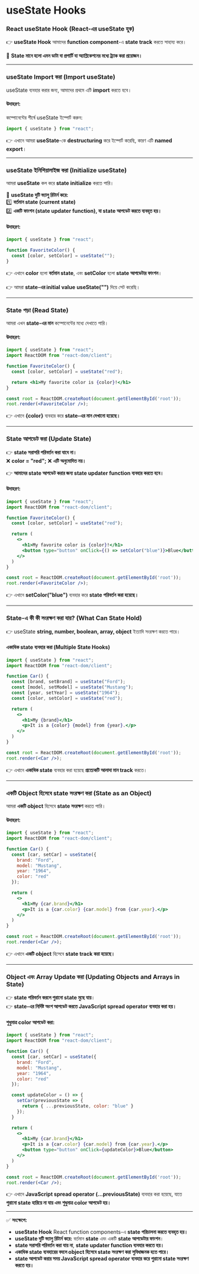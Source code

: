 # useState Hooks
### **React useState Hook (React-এর useState হুক)**  

👉 **useState Hook** আমাদের **function component**-এ **state track** করতে সাহায্য করে।  

📌 **State মানে হলো এমন ডাটা বা প্রপার্টি যা অ্যাপ্লিকেশনের মধ্যে ট্র্যাক করা প্রয়োজন।**  

---  

### **useState Import করা (Import useState)**  
useState ব্যবহার করার জন্য, আমাদের প্রথমে এটি **import** করতে হবে।  

#### **উদাহরণ:**  
কম্পোনেন্টের শীর্ষে useState ইম্পোর্ট করুন:  

```jsx
import { useState } from "react";
```
👉 এখানে আমরা **useState**-কে **destructuring** করে ইম্পোর্ট করেছি, কারণ এটি **named export**।  

---  

### **useState ইনিশিয়ালাইজ করা (Initialize useState)**  
আমরা **useState** কল করে **state initialize** করতে পারি।  

📌 **useState দুটি ভ্যালু রিটার্ন করে:**  
1️⃣ **বর্তমান state (current state)**  
2️⃣ **একটি ফাংশন (state updater function), যা state আপডেট করতে ব্যবহৃত হয়।**  

#### **উদাহরণ:**  
```jsx
import { useState } from "react";

function FavoriteColor() {
  const [color, setColor] = useState("");
}
```
👉 এখানে **color** হলো **বর্তমান state**, এবং **setColor** হলো **state আপডেটার ফাংশন**।  

👉 আমরা **state-এর initial value** **useState("")** দিয়ে সেট করেছি।  

---  

### **State পড়া (Read State)**  
আমরা এখন **state-এর মান** কম্পোনেন্টের মধ্যে দেখাতে পারি।  

#### **উদাহরণ:**  
```jsx
import { useState } from "react";
import ReactDOM from "react-dom/client";

function FavoriteColor() {
  const [color, setColor] = useState("red");

  return <h1>My favorite color is {color}!</h1>
}

const root = ReactDOM.createRoot(document.getElementById('root'));
root.render(<FavoriteColor />);
```
👉 এখানে **{color}** ব্যবহার করে **state-এর মান দেখানো হয়েছে।**  

---  

### **State আপডেট করা (Update State)**  
👉 **state সরাসরি পরিবর্তন করা যাবে না।**  
❌ **color = "red";** ❌ **এটি অনুমোদিত নয়।**  

👉 **আমাদের state আপডেট করার জন্য state updater function ব্যবহার করতে হবে।**  

#### **উদাহরণ:**  
```jsx
import { useState } from "react";
import ReactDOM from "react-dom/client";

function FavoriteColor() {
  const [color, setColor] = useState("red");

  return (
    <>
      <h1>My favorite color is {color}!</h1>
      <button type="button" onClick={() => setColor("blue")}>Blue</button>
    </>
  )
}

const root = ReactDOM.createRoot(document.getElementById('root'));
root.render(<FavoriteColor />);
```
👉 এখানে **setColor("blue")** ব্যবহার করে **state পরিবর্তন করা হয়েছে।**  

---  

### **State-এ কী কী সংরক্ষণ করা যায়? (What Can State Hold)**  
👉 useState **string, number, boolean, array, object** ইত্যাদি সংরক্ষণ করতে পারে।  

#### **একাধিক state ব্যবহার করা (Multiple State Hooks)**  
```jsx
import { useState } from "react";
import ReactDOM from "react-dom/client";

function Car() {
  const [brand, setBrand] = useState("Ford");
  const [model, setModel] = useState("Mustang");
  const [year, setYear] = useState("1964");
  const [color, setColor] = useState("red");

  return (
    <>
      <h1>My {brand}</h1>
      <p>It is a {color} {model} from {year}.</p>
    </>
  )
}

const root = ReactDOM.createRoot(document.getElementById('root'));
root.render(<Car />);
```
👉 এখানে **একাধিক state** ব্যবহার করা হয়েছে **প্রত্যেকটি আলাদা মান track** করতে।  

---  

### **একটি Object হিসেবে state সংরক্ষণ করা (State as an Object)**  
আমরা **একটি object** হিসেবে **state সংরক্ষণ** করতে পারি।  

#### **উদাহরণ:**  
```jsx
import { useState } from "react";
import ReactDOM from "react-dom/client";

function Car() {
  const [car, setCar] = useState({
    brand: "Ford",
    model: "Mustang",
    year: "1964",
    color: "red"
  });

  return (
    <>
      <h1>My {car.brand}</h1>
      <p>It is a {car.color} {car.model} from {car.year}.</p>
    </>
  )
}

const root = ReactDOM.createRoot(document.getElementById('root'));
root.render(<Car />);
```
👉 এখানে **একটি object** হিসেবে **state track করা হয়েছে।**  

---  

### **Object এবং Array Update করা (Updating Objects and Arrays in State)**  
👉 **state পরিবর্তন করলে পুরানো state মুছে যায়**।  
👉 **state-এর নির্দিষ্ট অংশ আপডেট করতে JavaScript spread operator ব্যবহার করা হয়।**  

#### **শুধুমাত্র color আপডেট করা:**  
```jsx
import { useState } from "react";
import ReactDOM from "react-dom/client";

function Car() {
  const [car, setCar] = useState({
    brand: "Ford",
    model: "Mustang",
    year: "1964",
    color: "red"
  });

  const updateColor = () => {
    setCar(previousState => {
      return { ...previousState, color: "blue" }
    });
  }

  return (
    <>
      <h1>My {car.brand}</h1>
      <p>It is a {car.color} {car.model} from {car.year}.</p>
      <button type="button" onClick={updateColor}>Blue</button>
    </>
  )
}

const root = ReactDOM.createRoot(document.getElementById('root'));
root.render(<Car />);
```
👉 এখানে **JavaScript spread operator (...previousState)** ব্যবহার করা হয়েছে, যাতে **পুরানো state হারিয়ে না যায় এবং শুধুমাত্র color আপডেট হয়।**  

---

✅ **সংক্ষেপে:**  
- **useState Hook** React function components-এ **state পরিচালনা করতে ব্যবহৃত হয়।**  
- **useState দুটি ভ্যালু রিটার্ন করে:** বর্তমান **state** এবং একটি **state আপডেটার ফাংশন**।  
- **state সরাসরি পরিবর্তন করা যায় না**, **state updater function ব্যবহার করতে হয়।**  
- **একাধিক state ব্যবহারের বদলে object হিসেবে state সংরক্ষণ করা সুবিধাজনক হতে পারে।**  
- **state আপডেট করার সময় JavaScript spread operator ব্যবহার করে পুরানো state সংরক্ষণ করতে হয়।**